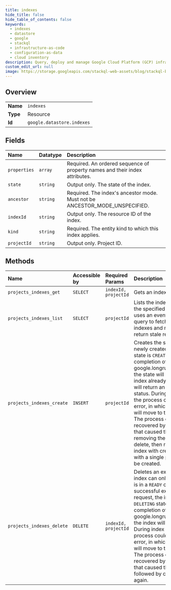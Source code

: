 ```yaml
---
title: indexes
hide_title: false
hide_table_of_contents: false
keywords:
  - indexes
  - datastore
  - google    
  - stackql
  - infrastructure-as-code
  - configuration-as-data
  - cloud inventory
description: Query, deploy and manage Google Cloud Platform (GCP) infrastructure and resources using SQL
custom_edit_url: null
image: https://storage.googleapis.com/stackql-web-assets/blog/stackql-blog-post-featured-image.png
---
```

  
    

## Overview
<table><tbody>
<tr><td><b>Name</b></td><td><code>indexes</code></td></tr>
<tr><td><b>Type</b></td><td>Resource</td></tr>
<tr><td><b>Id</b></td><td><code>google.datastore.indexes</code></td></tr>
</tbody></table>

## Fields
| Name | Datatype | Description |
|:-----|:---------|:------------|
| `properties` | `array` | Required. An ordered sequence of property names and their index attributes. |
| `state` | `string` | Output only. The state of the index. |
| `ancestor` | `string` | Required. The index's ancestor mode. Must not be ANCESTOR_MODE_UNSPECIFIED. |
| `indexId` | `string` | Output only. The resource ID of the index. |
| `kind` | `string` | Required. The entity kind to which this index applies. |
| `projectId` | `string` | Output only. Project ID. |
## Methods
| Name | Accessible by | Required Params | Description |
|:-----|:--------------|:----------------|:------------|
| `projects_indexes_get` | `SELECT` | `indexId, projectId` | Gets an index. |
| `projects_indexes_list` | `SELECT` | `projectId` | Lists the indexes that match the specified filters. Datastore uses an eventually consistent query to fetch the list of indexes and may occasionally return stale results. |
| `projects_indexes_create` | `INSERT` | `projectId` | Creates the specified index. A newly created index's initial state is `CREATING`. On completion of the returned google.longrunning.Operation, the state will be `READY`. If the index already exists, the call will return an `ALREADY_EXISTS` status. During index creation, the process could result in an error, in which case the index will move to the `ERROR` state. The process can be recovered by fixing the data that caused the error, removing the index with delete, then re-creating the index with create. Indexes with a single property cannot be created. |
| `projects_indexes_delete` | `DELETE` | `indexId, projectId` | Deletes an existing index. An index can only be deleted if it is in a `READY` or `ERROR` state. On successful execution of the request, the index will be in a `DELETING` state. And on completion of the returned google.longrunning.Operation, the index will be removed. During index deletion, the process could result in an error, in which case the index will move to the `ERROR` state. The process can be recovered by fixing the data that caused the error, followed by calling delete again. |
